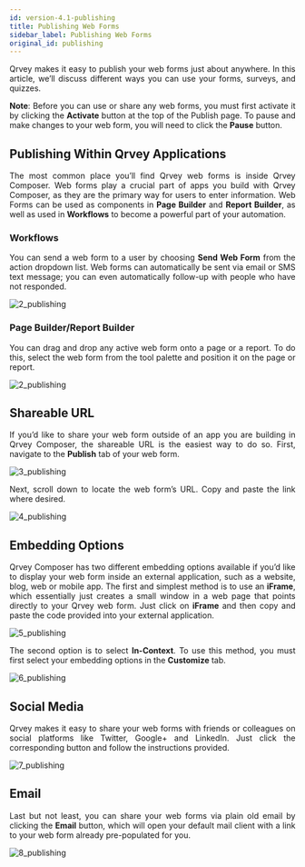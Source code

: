 ```yaml
---
id: version-4.1-publishing
title: Publishing Web Forms
sidebar_label: Publishing Web Forms
original_id: publishing
---
```

<div style="text-align: justify">

Qrvey makes it easy to publish your web forms just about anywhere. In this article, we’ll discuss different ways you can use your forms, surveys, and quizzes.  

**Note**: Before you can use or share any web forms, you must first activate it by clicking the **Activate** button at the top of the Publish page. To pause and make changes to your web form, you will need to click the **Pause** button.

## Publishing Within Qrvey Applications
The most common place you’ll find Qrvey web forms is inside Qrvey Composer.  Web forms play a crucial part of apps you build with Qrvey Composer, as they are the primary way for users to enter information.  Web Forms can be used as components in **Page Builder** and **Report Builder**, as well as used in **Workflows** to become a powerful part of your automation.

### Workflows
You can send a web form to a user by choosing **Send Web Form** from the action dropdown list. Web forms can automatically be sent via email or SMS text message; you can even automatically follow-up with people who have not responded.

![2_publishing](https://s3.amazonaws.com/cdn.qrvey.com/documentation_assets/ui-docs/web-forms/3.4.1.4_publishing/1_publishing.png#thumbnail-80)

### Page Builder/Report Builder
You can drag and drop any active web form onto a page or a report. To do this, select the web form from the tool palette and position it on the page or report.

![2_publishing](https://s3.amazonaws.com/cdn.qrvey.com/documentation_assets/ui-docs/web-forms/3.4.1.4_publishing/2_publishing.png#thumbnail-60)


## Shareable URL
If you’d like to share your web form outside of an app you are building in Qrvey Composer, the shareable URL is the easiest way to do so. First, navigate to the **Publish** tab of your web form.

![3_publishing](https://s3.amazonaws.com/cdn.qrvey.com/documentation_assets/ui-docs/web-forms/3.4.1.4_publishing/3_publishing.png#thumbnail-80)

Next, scroll down to locate the web form’s URL. Copy and paste the link where desired.

![4_publishing](https://s3.amazonaws.com/cdn.qrvey.com/documentation_assets/ui-docs/web-forms/3.4.1.4_publishing/4_publishing.png#thumbnail)

## Embedding Options
Qrvey Composer has two different embedding options available if you’d like to display your web form inside an external application, such as a website, blog, web or mobile app. The first and simplest method is to use an **iFrame**, which essentially just creates a small window in a web page that points directly to your Qrvey web form. Just click on **iFrame** and then copy and paste the code provided into your external application.

![5_publishing](https://s3.amazonaws.com/cdn.qrvey.com/documentation_assets/ui-docs/web-forms/3.4.1.4_publishing/5_publishing.png#thumbnail)

The second option is to select **In-Context**. To use this method, you must first select your embedding options in the **Customize** tab. 

![6_publishing](https://s3.amazonaws.com/cdn.qrvey.com/documentation_assets/ui-docs/web-forms/3.4.1.4_publishing/6_publishing.png#thumbnail)

## Social Media
Qrvey makes it easy to share your web forms with friends or colleagues on social platforms like Twitter, Google+ and LinkedIn. Just click the corresponding button and follow the instructions provided.

![7_publishing](https://s3.amazonaws.com/cdn.qrvey.com/documentation_assets/ui-docs/web-forms/3.4.1.4_publishing/7_publishing.png#thumbnail-60)

## Email
Last but not least, you can share your web forms via plain old email by clicking the **Email** button, which will open your default mail client with a link to your web form already pre-populated for you.

![8_publishing](https://s3.amazonaws.com/cdn.qrvey.com/documentation_assets/ui-docs/web-forms/3.4.1.4_publishing/8_publishing.png#thumbnail-20)
